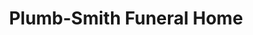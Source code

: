 ---
title: "Plumb-Smith Funeral Home"
url: /flint/plumb-smith-funeral-home/
shop: funeral directors
---